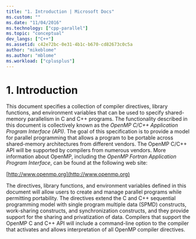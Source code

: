 ```yaml
---
title: "1. Introduction | Microsoft Docs"
ms.custom: ""
ms.date: "11/04/2016"
ms.technology: ["cpp-parallel"]
ms.topic: "conceptual"
dev_langs: ["C++"]
ms.assetid: c42e72bc-0e31-4b1c-b670-cd82673c0c5a
author: "mikeblome"
ms.author: "mblome"
ms.workload: ["cplusplus"]
---
```

# 1. Introduction
This document specifies a collection of compiler directives, library functions, and environment variables that can be used to specify shared-memory parallelism in C and C++ programs. The functionality described in this document is collectively known as the *OpenMP C/C++ Application Program Interface (API)*. The goal of this specification is to provide a model for parallel programming that allows a program to be portable across shared-memory architectures from different vendors. The OpenMP C/C++ API will be supported by compilers from numerous vendors. More information about OpenMP, including the *OpenMP Fortran Application Program Interface*, can be found at the following web site:  
  
 [http://www.openmp.org](http://www.openmp.org)  
  
 The directives, library functions, and environment variables defined in this document will allow users to create and manage parallel programs while permitting portability. The directives extend the C and C++ sequential programming model with single program multiple data (SPMD) constructs, work-sharing constructs, and synchronization constructs, and they provide support for the sharing and privatization of data. Compilers that support the OpenMP C and C++ API will include a command-line option to the compiler that activates and allows interpretation of all OpenMP compiler directives.